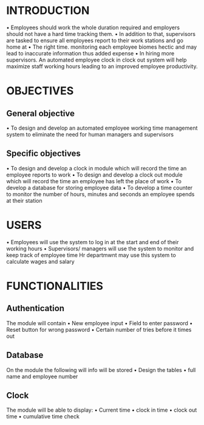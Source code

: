 
# INTRODUCTION

•	Employees should work the whole duration required and employers should not have a hard time tracking them.
•	In addition to that, supervisors are tasked to ensure all employees report to their work stations and go home at
•	The right time. monitoring each employee biomes hectic and may lead to inaccurate information thus added expense
•	In hiring more supervisors. An automated employee clock in clock out system will help maximize staff working hours leading to an improved employee productivity.


# OBJECTIVES
## General objective
•	To design and develop an automated employee working time management system to eliminate the need for human managers and supervisors
## Specific objectives
•	To design and develop a clock in module which will record the time an employee reports to work
•	To design and develop a clock out module which will record the time an employee has left the place of work
•	To develop a database for storing employee data 
•	To develop a time counter to monitor the number of hours, minutes and seconds an employee spends at their station

# USERS
•	Employees will use the system to log in at the start and end of their working hours
•	Supervisors/ managers will use the system to monitor and keep track of employee time
Hr departmwnt may use this system to calculate wages and salary

# FUNCTIONALITIES
## Authentication
The module will contain
•	New employee input
•	Field to enter password
•	Reset button for wrong password
•	Certain number of tries before it times out
## Database
On the module the following will info will be stored
•	Design the tables
•	full name and employee number
## Clock
The module will be able to display:
•	Current time
•	clock in time
•	clock out time
•	cumulative time check
